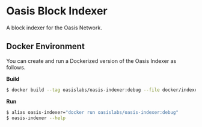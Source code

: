 # Oasis Block Indexer

A block indexer for the Oasis Network.

## Docker Environment

You can create and run a Dockerized version of the Oasis Indexer as follows.

**Build**
```sh
$ docker build --tag oasislabs/oasis-indexer:debug --file docker/indexer.Dockerfile .
```

**Run**
```sh
$ alias oasis-indexer="docker run oasislabs/oasis-indexer:debug"
$ oasis-indexer --help
```
